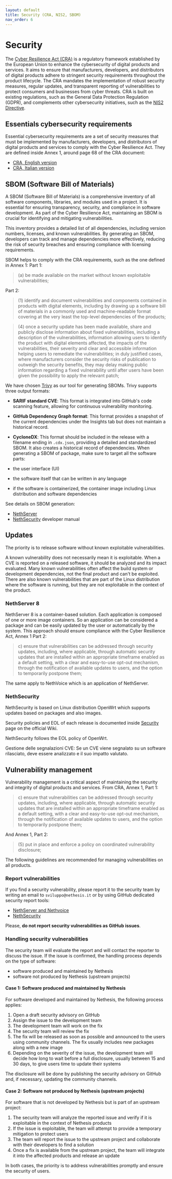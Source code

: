 ```yaml
---
layout: default
title: Security (CRA, NIS2, SBOM)
nav_order: 6
---
```


# Security

The [Cyber Resilience Act (CRA)](https://eur-lex.europa.eu/eli/reg/2024/2847/oj) is a regulatory framework established by the European Union to enhance the cybersecurity of digital products and services. 
It aims to ensure that manufacturers, developers, and distributors of digital products adhere to stringent security requirements throughout the product lifecycle.
The CRA mandates the implementation of robust security measures, regular updates, and transparent reporting of vulnerabilities to protect consumers and businesses from cyber threats.
CRA is built on existing regulations, such as the General Data Protection Regulation (GDPR), and complements other cybersecurity initiatives, such as the [NIS2 Directive](https://eur-lex.europa.eu/eli/dir/2022/2555).

## Essentials cybersecurity requirements

Essential cybersecurity requirements are a set of security measures that must be implemented by manufacturers, developers, and distributors of digital
products and services to comply with the Cyber Resilience Act. They are defined inside Annex 1, around page 68 of the CRA document:

- [CRA, English version](https://eur-lex.europa.eu/legal-content/EN/TXT/PDF/?uri=OJ:L_202402847)
- [CRA, Italian version](https://eur-lex.europa.eu/legal-content/IT/TXT/PDF/?uri=OJ:L_202402847)

## SBOM (Software Bill of Materials)

A SBOM (Software Bill of Materials) is a comprehensive inventory of all software components, libraries, and modules used in a project. It is essential for ensuring transparency, security, and compliance in software development. As part of the Cyber Resilience Act, maintaining an SBOM is crucial for identifying and mitigating vulnerabilities.

This inventory provides a detailed list of all dependencies, including version numbers, licenses, and known vulnerabilities. By generating an SBOM, developers can track and manage dependencies more effectively, reducing the risk of security breaches and ensuring compliance with licensing requirements.

SBOM helps to comply with the CRA requirements, such as the one defined in Annex 1:
Part 1:

> (a) be made available on the market without known exploitable vulnerabilities;

Part 2:

> (1) identify and document vulnerabilities and components contained in products with digital elements, including by
drawing up a software bill of materials in a commonly used and machine-readable format covering at the very least the
top-level dependencies of the products;

> (4) once a security update has been made available, share and publicly disclose information about fixed vulnerabilities,
including a description of the vulnerabilities, information allowing users to identify the product with digital elements
affected, the impacts of the vulnerabilities, their severity and clear and accessible information helping users to remediate
the vulnerabilities; in duly justified cases, where manufacturers consider the security risks of publication to outweigh
the security benefits, they may delay making public information regarding a fixed vulnerability until after users have
been given the possibility to apply the relevant patch;

We have chosen [Trivy](https://trivy.dev/latest/) as our tool for generating SBOMs. Trivy supports three output formats:

- **SARIF standard CVE**: This format is integrated into GitHub's code scanning feature, allowing for continuous vulnerability monitoring.
- **GitHub Dependency Graph format**: This format provides a snapshot of the current dependencies under the Insights tab but does not maintain a historical record.
- **CycloneDX**: This format should be included in the release with a filename ending in `.cdx.json`, providing a detailed and standardized SBOM.
  It also creates a historical record of dependencies.
When generating a SBOM of package, make sure to target all the software parts:

- the user interface (UI)
- the software itself that can be written in any language
- if the software is containerized, the container image including Linux distribution and software dependencies

See details on SBOM generation:

- [NethServer](https://nethserver.github.io/ns8-core/)
- [NethSecurity](https://dev.nethsecurity.org/) developer manual

## Updates

The priority is to release software without known exploitable vulnerabilities.

A known vulnerability does not necessarily mean it is exploitable.
When a CVE is reported on a released software, it should be analyzed and its impact evaluated.
Many known vulnerabilities often affect the build system or development dependencies, not the final product and can't be exploited.
There are also known vulnerabilities that are part of the Linux distribution where the software is running, but they are not exploitable in the context of the product.

### NethServer 8

NethServer 8 is a container-based solution. Each application is composed of one or more image containers.
So an application can be considered a package and can be easily updated by the user or automatically by the system.
This approach should ensure compliance with the Cyber Resilience Act, Annex 1 Part 2:

> c) ensure that vulnerabilities can be addressed through security updates, including, where applicable, through
automatic security updates that are installed within an appropriate timeframe enabled as a default setting, with
a clear and easy-to-use opt-out mechanism, through the notification of available updates to users, and the option to
temporarily postpone them;

The same apply to NethVoice which is an application of NethServer.

### NethSecurity

NethSecurity is based on Linux distribution OpenWrt which supports updates based on packages and also images.

Security policies and EOL of each release is documented inside [Security](https://openwrt.org/docs/guide-developer/security) page on the official Wiki.

NethSecurity follows the EOL policy of OpenWrt.

Gestione delle segnalazioni CVE:
Se un CVE viene segnalato su un software rilasciato, deve essere analizzato e il suo impatto valutato.

## Vulnerability management

Vulnerability management is a critical aspect of maintaining the security and integrity of digital products and services.
From CRA, Annex 1, Part 1:

> c) ensure that vulnerabilities can be addressed through security updates, including, where applicable, through
automatic security updates that are installed within an appropriate timeframe enabled as a default setting, with
a clear and easy-to-use opt-out mechanism, through the notification of available updates to users, and the option to
temporarily postpone them;

And Annex 1, Part 2:

> (5) put in place and enforce a policy on coordinated vulnerability disclosure;

The following guidelines are recommended for managing vulnerabilities on all products.

### Report vulnerabilities

If you find a security vulnerability, please report it to the security team by writing an email to ``sviluppo@nethesis.it``
or by using GitHub dedicated security report tools:

- [NethServer and Nethvoice](https://github.com/NethServer/dev/security/advisories/new)
- [NethSecurity](https://github.com/NethServer/nethsecurity/security/advisories/new)

Please, **do not report security vulnerabilities as GitHub issues**.

### Handling security vulnerabilities

The security team will evaluate the report and will contact the reporter to discuss the issue.
If the issue is confirmed, the handling process depends on the type of software:

- software produced and maintained by Nethesis
- software not produced by Nethesis (upstream projects)

#### Case 1: Software produced and maintained by Nethesis

For software developed and maintained by Nethesis, the following process applies:

1. Open a draft security advisory on GitHub
2. Assign the issue to the development team
3. The development team will work on the fix
4. The security team will review the fix
5. The fix will be released as soon as possible and announced to the users using community channels. The fix usually includes new packages along with a new image
6. Depending on the severity of the issue, the development team will decide how long to wait before a full disclosure, usually between 15 and 30 days, to give users time to update their systems

The disclosure will be done by publishing the security advisory on GitHub and, if necessary, updating the community channels.

#### Case 2: Software not produced by Nethesis (upstream projects)

For software that is not developed by Nethesis but is part of an upstream project:

1. The security team will analyze the reported issue and verify if it is exploitable in the context of Nethesis products
2. If the issue is exploitable, the team will attempt to provide a temporary mitigation to protect users
3. The team will report the issue to the upstream project and collaborate with their developers to find a solution
4. Once a fix is available from the upstream project, the team will integrate it into the affected products and release an update

In both cases, the priority is to address vulnerabilities promptly and ensure the security of users.
